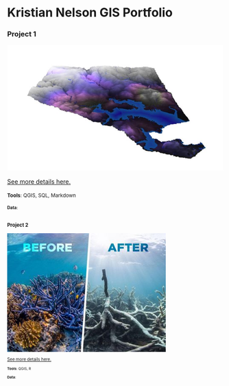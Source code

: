 Kristian Nelson GIS Portfolio
=============================

### Project 1 

![](project1/3dmapv2.jpg)

[See more details here.](https://kristiannelson.github.io/project1/project_1.html)

<small>__Tools__: QGIS, SQL, Markdown

<small>__Data__: 

</div>

<div style="display: table-cell; width:370px" markdown="1">

### Project 2

![](project2/coral21.jpg)

[See more details here.](https://kristiannelson.github.io/project2/project2.html)


<small>__Tools__: QGIS, R</small>

<small>__Data__:
